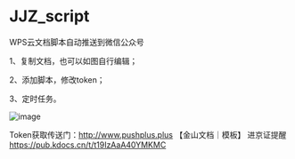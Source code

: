 # JJZ_script
WPS云文档脚本自动推送到微信公众号

1、复制文档，也可以如图自行编辑；

2、添加脚本，修改token；

3、定时任务。

![image](https://github.com/kklhg/JJZ_script/assets/29472722/b591e303-49ce-4174-9fa3-769688aa2811)


Token获取传送门：http://www.pushplus.plus
【金山文档｜模板】 进京证提醒 
 https://pub.kdocs.cn/t/t19IzAaA40YMKMC

